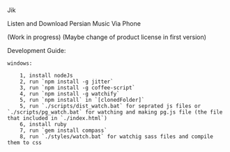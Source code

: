 Jik

Listen and Download Persian Music Via Phone

(Work in progress)
(Maybe change of product license in first version)



Development Guide:

	windows:

		1, install nodeJs
		2, run `npm install -g jitter`
		3, run `npm install -g coffee-script`
		4, run `npm install -g watchify`
		5, run `npm install` in `[clonedFolder]`
		5, run `./scripts/dist_watch.bat` for seprated js files or `./scripts/pg_watch.bat` for watching and making pg.js file (the file that included in `./index.html`)
		6, install ruby
		7, run `gem install compass`
		8, run `./styles/watch.bat` for watchig sass files and compile them to css